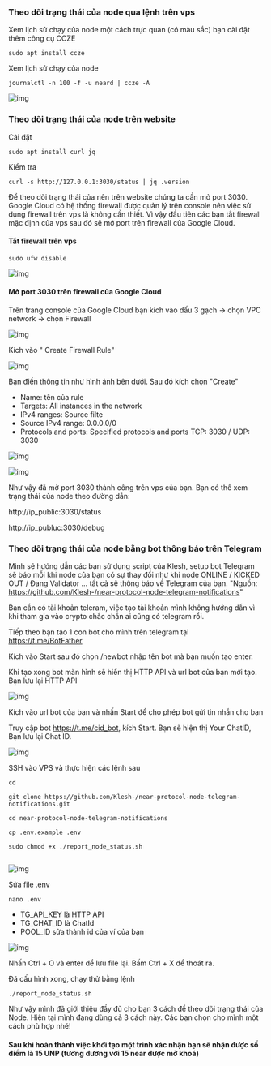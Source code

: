 ### Theo dõi trạng thái của node qua lệnh trên vps

Xem lịch sử chạy của node một cách trực quan (có màu sắc) bạn cài đặt thêm công cụ CCZE

```
sudo apt install ccze
```

Xem lịch sử chạy của node

```
journalctl -n 100 -f -u neard | ccze -A
```

![img](./image/Theo-doi-node-01.png)

### Theo dõi trạng thái của node trên website

Cài đặt

```
sudo apt install curl jq
```

Kiểm tra

```
curl -s http://127.0.0.1:3030/status | jq .version
```

Để theo dõi trạng thái của nên trên website chúng ta cần mở port 3030. Google Cloud có hệ thống firewall được quản lý trên console nên việc sử dụng firewall trên vps là không cần thiết. Vì vậy đầu tiên các bạn tắt firewall mặc định của vps sau đó sẽ mở port trên firewall của Google Cloud.

#### Tắt firewall trên vps

```
sudo ufw disable
```

![img](./image/Theo-doi-node-02.png)

#### Mở port 3030 trên firewall của Google Cloud

Trên trang console của Google Cloud bạn kích vào dấu 3 gạch -> chọn VPC network -> chọn Firewall

![img](./image/Theo-doi-node-03.png)

Kích vào " Create Firewall Rule"

![img](./image/Theo-doi-node-04.png)

Bạn điền thông tin như hình ảnh bên dưới. Sau đó kích chọn "Create"

* Name: tên của rule
* Targets: All instances in the network
* IPv4 ranges: Source filte
* Source IPv4 range: 0.0.0.0/0
* Protocols and ports: Specified protocols and ports TCP: 3030 /  UDP: 3030

![img](./image/Theo-doi-node-05.png)

![img](./image/Theo-doi-node-06.png)

Như vậy đã mở port 3030 thành công trên vps của bạn. Bạn có thể xem trạng thái của node theo đường dẫn:

http://ip_public:3030/status

http://ip_publuc:3030/debug

### Theo dõi trạng thái của node bằng bot thông báo trên Telegram

Mình sẽ hướng dẫn các bạn sử dụng script của Klesh, setup bot Telegram sẽ báo mỗi khi node của bạn có sự thay đổi như khi node ONLINE / KICKED OUT / Đang Validator … tất cả sẽ thông báo về Telegram của bạn.
"Nguồn: https://github.com/Klesh-/near-protocol-node-telegram-notifications"

Bạn cần có tài khoản teleram, việc tạo tài khoản mình không hướng dẫn vì khi tham gia vào crypto chắc chắn ai cũng có telegram rồi.

Tiếp theo bạn tạo 1 con bot cho mình trên telegram tại https://t.me/BotFather 

Kích vào Start sau đó chọn /newbot nhập tên bot mà bạn muốn tạo enter. 

Khi tạo xong bot màn hình sẽ hiển thị HTTP API và url bot của bạn mới tạo. Bạn lưu lại HTTP API

![img](./image/Theo-doi-node-07.png)

Kích vào url bot của bạn và nhấn Start để cho phép bot gửi tin nhắn cho bạn

Truy cập bot  https://t.me/cid_bot, kích Start. Bạn sẽ hiện thị Your ChatID, Bạn lưu lại Chat ID.

![img](./image/Theo-doi-node-08.png)

SSH vào VPS và thực hiện các lệnh sau

```
cd

git clone https://github.com/Klesh-/near-protocol-node-telegram-notifications.git

cd near-protocol-node-telegram-notifications

cp .env.example .env

sudo chmod +x ./report_node_status.sh


```
![img](./image/Theo-doi-node-09.png)

Sửa file .env

```
nano .env
```

* TG_API_KEY là HTTP API
* TG_CHAT_ID là ChatId
* POOL_ID sửa thành id của ví của bạn

![img](./image/Theo-doi-node-10.png)

Nhấn Ctrl + O và enter để lưu file lại. Bấm Ctrl + X để thoát ra.

Đã cấu hình xong, chạy thử bằng lệnh

```
./report_node_status.sh
```

Như vậy mình đã giới thiệu đầy đủ cho bạn 3 cách để theo dõi trạng thái của Node. Hiện tại mình đang dùng cả 3 cách này. Các bạn chọn cho mình một cách phù hợp nhé!

#### Sau khi hoàn thành việc khởi tạo một trình xác nhận bạn sẽ nhận được số điểm là 15 UNP (tương đương với 15 near được mở khoá)

